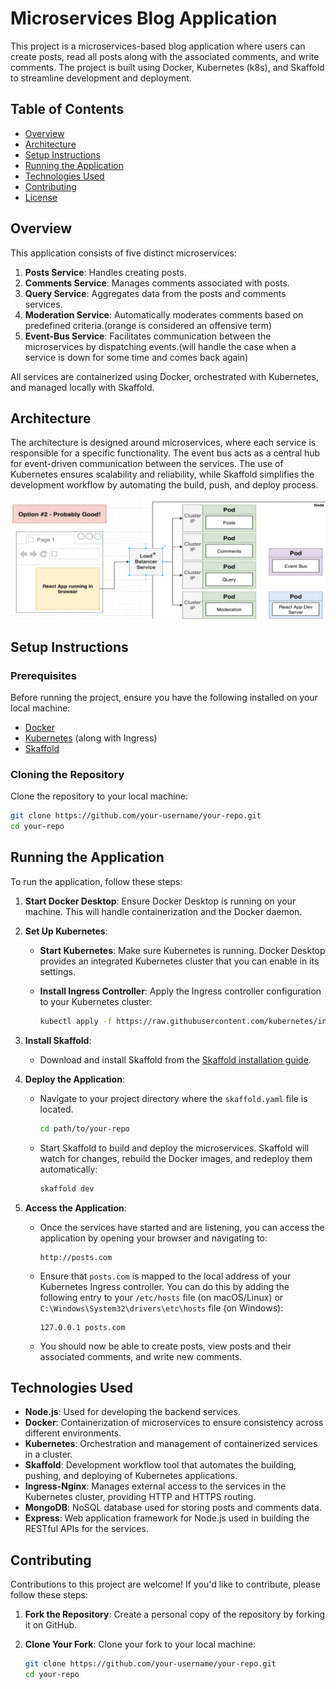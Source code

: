 # Microservices Blog Application

This project is a microservices-based blog application where users can create posts, read all posts along with the associated comments, and write comments. The project is built using Docker, Kubernetes (k8s), and Skaffold to streamline development and deployment.

## Table of Contents

- [Overview](#overview)
- [Architecture](#architecture)
- [Setup Instructions](#setup-instructions)
- [Running the Application](#running-the-application)
- [Technologies Used](#technologies-used)
- [Contributing](#contributing)
- [License](#license)

## Overview

This application consists of five distinct microservices:

1. **Posts Service**: Handles creating posts.
2. **Comments Service**: Manages comments associated with posts.
3. **Query Service**: Aggregates data from the posts and comments services.
4. **Moderation Service**: Automatically moderates comments based on predefined criteria.(orange is considered an offensive term)
5. **Event-Bus Service**: Facilitates communication between the microservices by dispatching events.(will handle the case when a service is down for some time and comes back again)

All services are containerized using Docker, orchestrated with Kubernetes, and managed locally with Skaffold.

## Architecture

The architecture is designed around microservices, where each service is responsible for a specific functionality. The event bus acts as a central hub for event-driven communication between the services. The use of Kubernetes ensures scalability and reliability, while Skaffold simplifies the development workflow by automating the build, push, and deploy process.

![Architecture Diagram](./images/Architecture%20Diagram.jpeg)

## Setup Instructions

### Prerequisites

Before running the project, ensure you have the following installed on your local machine:

- [Docker](https://www.docker.com/get-started)
- [Kubernetes](https://kubernetes.io/docs/setup/) (along with Ingress)
- [Skaffold](https://skaffold.dev/docs/install/)

### Cloning the Repository

Clone the repository to your local machine:

```bash
git clone https://github.com/your-username/your-repo.git
cd your-repo
```

## Running the Application

To run the application, follow these steps:

1. **Start Docker Desktop**: Ensure Docker Desktop is running on your machine. This will handle containerization and the Docker daemon.

2. **Set Up Kubernetes**:

   - **Start Kubernetes**: Make sure Kubernetes is running. Docker Desktop provides an integrated Kubernetes cluster that you can enable in its settings.
   - **Install Ingress Controller**: Apply the Ingress controller configuration to your Kubernetes cluster:

     ```bash
     kubectl apply -f https://raw.githubusercontent.com/kubernetes/ingress-nginx/controller-v1.11.2/deploy/static/provider/cloud/deploy.yaml
     ```

3. **Install Skaffold**:

   - Download and install Skaffold from the [Skaffold installation guide](https://skaffold.dev/docs/install/#standalone-binary).

4. **Deploy the Application**:

   - Navigate to your project directory where the `skaffold.yaml` file is located.

     ```bash
     cd path/to/your-repo
     ```

   - Start Skaffold to build and deploy the microservices. Skaffold will watch for changes, rebuild the Docker images, and redeploy them automatically:

     ```bash
     skaffold dev
     ```

5. **Access the Application**:

   - Once the services have started and are listening, you can access the application by opening your browser and navigating to:

     ```
     http://posts.com
     ```

   - Ensure that `posts.com` is mapped to the local address of your Kubernetes Ingress controller. You can do this by adding the following entry to your `/etc/hosts` file (on macOS/Linux) or `C:\Windows\System32\drivers\etc\hosts` file (on Windows):

     ```
     127.0.0.1 posts.com
     ```

   - You should now be able to create posts, view posts and their associated comments, and write new comments.

## Technologies Used

- **Node.js**: Used for developing the backend services.
- **Docker**: Containerization of microservices to ensure consistency across different environments.
- **Kubernetes**: Orchestration and management of containerized services in a cluster.
- **Skaffold**: Development workflow tool that automates the building, pushing, and deploying of Kubernetes applications.
- **Ingress-Nginx**: Manages external access to the services in the Kubernetes cluster, providing HTTP and HTTPS routing.
- **MongoDB**: NoSQL database used for storing posts and comments data.
- **Express**: Web application framework for Node.js used in building the RESTful APIs for the services.

## Contributing

Contributions to this project are welcome! If you'd like to contribute, please follow these steps:

1. **Fork the Repository**: Create a personal copy of the repository by forking it on GitHub.

2. **Clone Your Fork**: Clone your fork to your local machine:

   ```bash
   git clone https://github.com/your-username/your-repo.git
   cd your-repo
   ```

```

```
